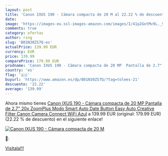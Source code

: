 ```yaml
---
layout: post
title: 'Canon IXUS 190 - Cámara compacta de 20 M al 22.22 % de descuento'
date: 
image: 'https://images-eu.ssl-images-amazon.com/images/I/41p2GotMv9L._SL200_.jpg'
comments: true
category: ofertas
author: ring
slug: 'B01N30ZS7Q-es'
actualPrice: 139.99 EUR
currency: EUR
price: 139.99
comparePrice: 179.99 EUR
prodname: 'Canon IXUS 190 - Cámara compacta de 20 MP  Pantalla de 2.7"  20x ZoomPlus  Modo Smart Auto  Date Button  Easy Auto  Creative Filter  Canon Camera Connect  WiFi  Azul'
country: 'es'
flag: '🇪🇸'
buyurl: 'https://www.amazon.es/dp/B01N30ZS7Q/?tag=tolees-21'
descuento: '22.22'
average: '139.99'
---
```


Ahora mismo tienes [Canon IXUS 190 - Cámara compacta de 20 MP  Pantalla de 2.7"  20x ZoomPlus  Modo Smart Auto  Date Button  Easy Auto  Creative Filter  Canon Camera Connect  WiFi  Azul](https://www.amazon.es/dp/B01N30ZS7Q/?tag=tolees-21) a 139.99 EUR (original: 179.99 EUR) (22.22 %  de descuento) en el siguiente enlace!

[![Canon IXUS 190 - Cámara compacta de 20 M](https://images-eu.ssl-images-amazon.com/images/I/41p2GotMv9L._SL200_.jpg)](https://www.amazon.es/dp/B01N30ZS7Q/?tag=tolees-21)

🔎:


[Visítala!!!](https://www.amazon.es/dp/B01N30ZS7Q/?tag=tolees-21)
